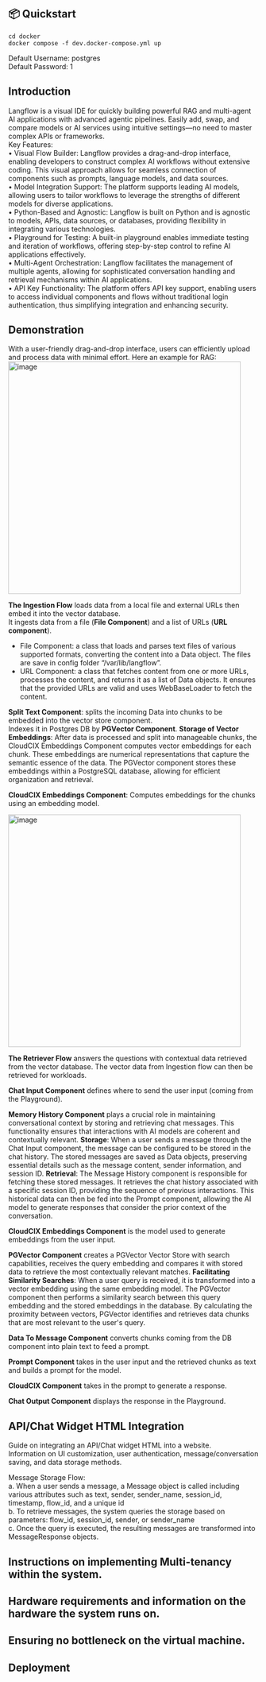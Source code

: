 ## 📦 Quickstart
```shell
cd docker
docker compose -f dev.docker-compose.yml up
```

Default Username: postgres <br/>
Default Password: 1

## Introduction
Langflow is a visual IDE for quickly building powerful RAG and multi-agent AI applications with advanced agentic pipelines. Easily add, swap, and compare models or AI services using intuitive settings—no need to master complex APIs or frameworks. <br/>
Key Features: <br/>
•	Visual Flow Builder: Langflow provides a drag-and-drop interface, enabling developers to construct complex AI workflows without extensive coding. This visual approach allows for seamless connection of components such as prompts, language models, and data sources. <br/>
•	Model Integration Support: The platform supports leading AI models, allowing users to tailor workflows to leverage the strengths of different models for diverse applications.  <br/>
•	Python-Based and Agnostic: Langflow is built on Python and is agnostic to models, APIs, data sources, or databases, providing flexibility in integrating various technologies.  <br/>
•	Playground for Testing: A built-in playground enables immediate testing and iteration of workflows, offering step-by-step control to refine AI applications effectively.  <br/>
•	Multi-Agent Orchestration: Langflow facilitates the management of multiple agents, allowing for sophisticated conversation handling and retrieval mechanisms within AI applications.  <br/>
•	API Key Functionality: The platform offers API key support, enabling users to access individual components and flows without traditional login authentication, thus simplifying integration and enhancing security.  <br/>

## Demonstration
With a user-friendly drag-and-drop interface, users can efficiently upload and process data with minimal effort. Here an example for RAG:
 <img width="468" alt="image" src="https://github.com/user-attachments/assets/3e72a358-c7a4-4e8c-ae8f-9b4885e84201" />

**The Ingestion Flow** loads data from a local file and external URLs then embed it into the vector database.  <br/>
It ingests data from a file (**File Component**) and a list of URLs (**URL component**).  <br/>
-	File Component: a class that loads and parses text files of various supported formats, converting the content into a Data object. The files are save in config folder “/var/lib/langflow”.
-	URL Component: a class that fetches content from one or more URLs, processes the content, and returns it as a list of Data objects. It ensures that the provided URLs are valid and uses WebBaseLoader to fetch the content.

**Split Text Component**: splits the incoming Data into chunks to be embedded into the vector store component.  <br/>
Indexes it in Postgres DB by **PGVector Component**.  **Storage of Vector Embeddings**: After data is processed and split into manageable chunks, the CloudCIX Embeddings Component computes vector embeddings for each chunk. These embeddings are numerical representations that capture the semantic essence of the data. The PGVector component stores these embeddings within a PostgreSQL database, allowing for efficient organization and retrieval.

**CloudCIX Embeddings Component**: Computes embeddings for the chunks using an embedding model.  <br/>
 	
 <img width="468" alt="image" src="https://github.com/user-attachments/assets/be6dbffa-adce-4f8c-ba4e-758375d8dfec" />

**The Retriever Flow** answers the questions with contextual data retrieved from the vector database. The vector data from Ingestion flow can then be retrieved for workloads.  <br/>

**Chat Input Component** defines where to send the user input (coming from the Playground). <br/>

**Memory History Component** plays a crucial role in maintaining conversational context by storing and retrieving chat messages. This functionality ensures that interactions with AI models are coherent and contextually relevant. **Storage**: When a user sends a message through the Chat Input component, the message can be configured to be stored in the chat history. The stored messages are saved as Data objects, preserving essential details such as the message content, sender information, and session ID. **Retrieval**: The Message History component is responsible for fetching these stored messages. It retrieves the chat history associated with a specific session ID, providing the sequence of previous interactions. This historical data can then be fed into the Prompt component, allowing the AI model to generate responses that consider the prior context of the conversation.

**CloudCIX Embeddings Component** is the model used to generate embeddings from the user input.  <br/>

**PGVector Component** creates a PGVector Vector Store with search capabilities, receives the query embedding and compares it with stored data to retrieve the most contextually relevant matches. **Facilitating Similarity Searches**: When a user query is received, it is transformed into a vector embedding using the same embedding model. The PGVector component then performs a similarity search between this query embedding and the stored embeddings in the database. By calculating the proximity between vectors, PGVector identifies and retrieves data chunks that are most relevant to the user's query. <br/>

**Data To Message Component** converts chunks coming from the DB component into plain text to feed a prompt. <br/>

**Prompt Component** takes in the user input and the retrieved chunks as text and builds a prompt for the model. <br/>

**CloudCIX Component** takes in the prompt to generate a response. <br/>

**Chat Output Component** displays the response in the Playground. <br/>

## API/Chat Widget HTML Integration
Guide on integrating an API/Chat widget HTML into a website. <br/>
Information on UI customization, user authentication, message/conversation saving, and data storage methods. <br/>
 
Message Storage Flow:  <br/>
a.	When a user sends a message, a Message object is called including various attributes such as text, sender, sender_name, session_id, timestamp, flow_id, and a unique id <br/>
b.	To retrieve messages, the system queries the storage based on parameters: flow_id, session_id, sender, or sender_name <br/>
c.	Once the query is executed, the resulting messages are transformed into MessageResponse objects. <br/>

## Instructions on implementing Multi-tenancy within the system.
## Hardware requirements and information on the hardware the system runs on.
## Ensuring no bottleneck on the virtual machine.
## Deployment
